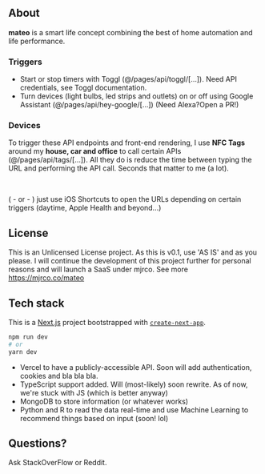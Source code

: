 ## About

**mateo** is a smart life concept combining the best of home automation and life performance.

### Triggers
- Start or stop timers with Toggl (@/pages/api/toggl/[...]). Need API credentials, see Toggl documentation.
- Turn devices (light bulbs, led strips and outlets) on or off using Google Assistant (@/pages/api/hey-google/[...]) (Need Alexa?Open a PR!)

### Devices

To trigger these API endpoints and front-end rendering, I use **NFC Tags** around my **house, car and office** to call certain APIs  (@/pages/api/tags/[...]). All they  do is reduce the time between typing the URL and performing the API call. Seconds that matter to me (a lot).

<br>

( - or - ) just use iOS Shortcuts to open the URLs depending on certain triggers (daytime, Apple Health and beyond...) 

## License

This is an Unlicensed License project. As this is v0.1, use 'AS IS' and as you please. I will continue the development of this project further for personal reasons and will launch a SaaS under mjrco. See more https://mjrco.co/mateo

## Tech stack

This is a [Next.js](https://nextjs.org/) project bootstrapped with [`create-next-app`](https://github.com/vercel/next.js/tree/canary/packages/create-next-app).

```bash
npm run dev
# or
yarn dev
```
- Vercel to have a publicly-accessible API. Soon will add authentication, cookies and bla bla bla.
- TypeScript support added. Will (most-likely) soon rewrite. As of now, we're stuck  with JS (which is better anyway)
- MongoDB to store information (or whatever works)
- Python and R to read the data real-time and use Machine Learning to recommend things based on input (soon! lol)

## Questions?

Ask StackOverFlow or Reddit.
